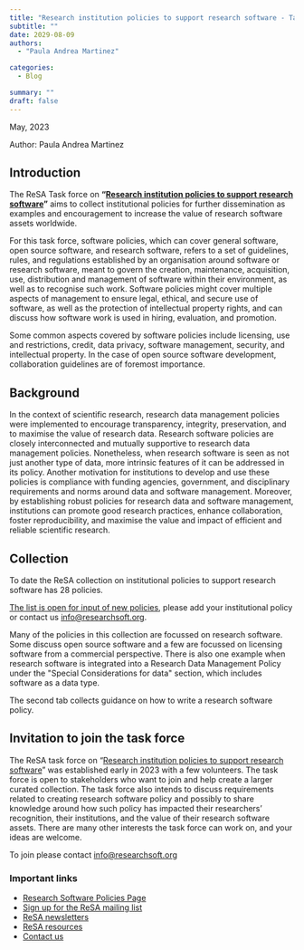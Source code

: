 ```yaml
---
title: "Research institution policies to support research software - Task Force"
subtitle: ""
date: 2029-08-09
authors:
  - "Paula Andrea Martinez"

categories: 
  - Blog

summary: ""
draft: false
---
```


May, 2023

Author: Paula Andrea Martinez

## Introduction
The ReSA Task force on **“[Research institution policies to support research software](https://www.researchsoft.org/software-policies/)”** aims to collect institutional policies for further dissemination as examples and encouragement to increase the value of research software assets worldwide.

For this task force, software policies, which can cover general software, open source software, and research software, refers to a set of guidelines, rules, and regulations established by an organisation around software or research software, meant to govern the creation, maintenance, acquisition, use, distribution and management of software within their environment, as well as to recognise such work. Software policies might cover multiple aspects of management to ensure legal, ethical, and secure use of software, as well as the protection of intellectual property rights, and can discuss how software work is used in hiring, evaluation, and promotion. 

Some common aspects covered by software policies include licensing, use and restrictions, credit, data privacy, software management, security, and intellectual property. In the case of open source software development, collaboration guidelines are of foremost importance. 

## Background
In the context of scientific research, research data management policies were implemented to encourage transparency, integrity, preservation, and to maximise the value of research data. Research software policies are closely interconnected and mutually supportive to research data management policies. Nonetheless, when research software is seen as not just another type of data, more intrinsic features of it can be addressed in its policy. Another motivation for institutions to develop and use these policies is compliance with funding agencies, government, and disciplinary requirements and norms around data and software management. Moreover, by establishing robust policies for research data and software management, institutions can promote good research practices, enhance collaboration, foster reproducibility, and maximise the value and impact of efficient and reliable scientific research.

## Collection
To date the ReSA collection on institutional policies to support research software has 28 policies. 

[The list is open for input of new policies](https://docs.google.com/spreadsheets/d/1YgXG1eSrby8e5wzqYOiOZW6KmJtR-wdBTrjr1_aMtF4/edit#gid=0), please add your institutional policy or contact us <info@researchsoft.org>. 

Many of the policies in this collection are focussed on research software. Some discuss open source software and a few are focussed on licensing software from a commercial perspective. There is also one example when research software is integrated into a Research Data Management Policy under the "Special Considerations for data" section, which includes software as a data type.

The second tab collects guidance on how to write a research software policy. 

## Invitation to join the task force
The ReSA task force on “[Research institution policies to support research software](https://www.researchsoft.org/software-policies/)” was established early in 2023 with a few volunteers. The task force is open to stakeholders who want to join and help create a larger curated collection. The task force also intends to discuss requirements related to creating research software policy and possibly to share knowledge around how such policy has impacted their researchers’ recognition, their institutions, and the value of their research software assets. There are many other interests the task force can work on, and your ideas are welcome.

To join please contact info@researchsoft.org

### Important links
  * [Research Software Policies Page](https://www.researchsoft.org/software-policies/)
  * [Sign up for the ReSA mailing list](https://landing.mailerlite.com/webforms/landing/i5e1h2)
  * [ReSA newsletters](/news)
  * [ReSA resources](/resa-resources)
  * [Contact us](/contact)
